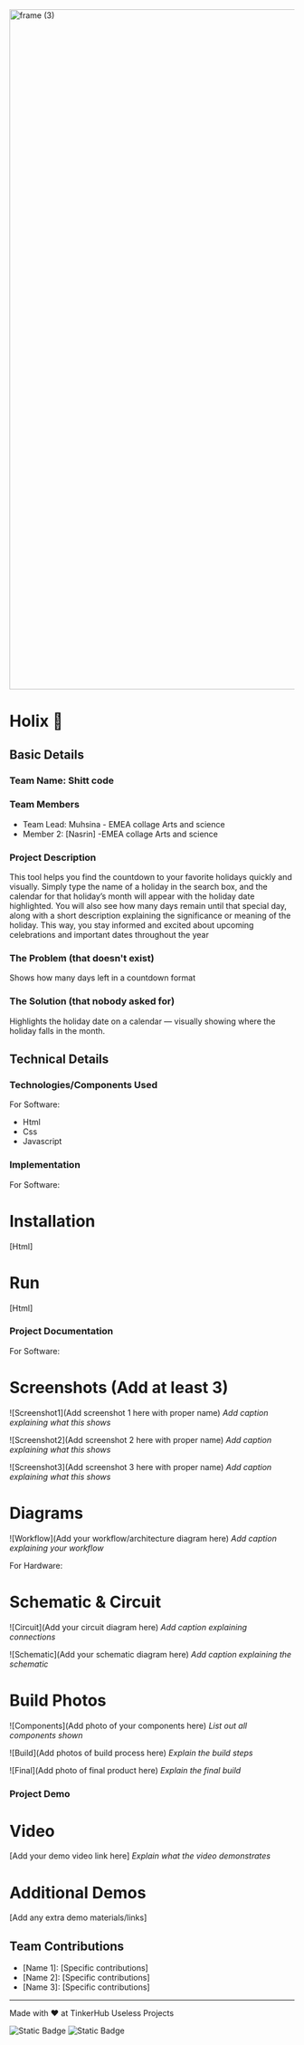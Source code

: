 <img width="3188" height="1202" alt="frame (3)" src="https://github.com/user-attachments/assets/517ad8e9-ad22-457d-9538-a9e62d137cd7" />


# Holix 🎯


## Basic Details
### Team Name: Shitt code


### Team Members
- Team Lead: Muhsina - EMEA collage Arts and science
- Member 2: [Nasrin] -EMEA collage Arts and science 


### Project Description
This tool helps you find the countdown to your favorite holidays quickly and visually. Simply type the name of a holiday in the search box, and the calendar for that holiday’s month will appear with the holiday date highlighted. You will also see how many days remain until that special day, along with a short description explaining the significance or meaning of the holiday. This way, you stay informed and excited about upcoming celebrations and important dates throughout the year

### The Problem (that doesn't exist)
Shows how many days left in a countdown format

### The Solution (that nobody asked for)
Highlights the holiday date on a calendar — visually showing where the holiday falls in the month.

## Technical Details
### Technologies/Components Used
For Software:
- Html
- Css
- Javascript




### Implementation
For Software:
# Installation
[Html]

# Run
[Html]

### Project Documentation
For Software:

# Screenshots (Add at least 3)
![Screenshot1](Add screenshot 1 here with proper name)
*Add caption explaining what this shows*

![Screenshot2](Add screenshot 2 here with proper name)
*Add caption explaining what this shows*

![Screenshot3](Add screenshot 3 here with proper name)
*Add caption explaining what this shows*

# Diagrams
![Workflow](Add your workflow/architecture diagram here)
*Add caption explaining your workflow*

For Hardware:

# Schematic & Circuit
![Circuit](Add your circuit diagram here)
*Add caption explaining connections*

![Schematic](Add your schematic diagram here)
*Add caption explaining the schematic*

# Build Photos
![Components](Add photo of your components here)
*List out all components shown*

![Build](Add photos of build process here)
*Explain the build steps*

![Final](Add photo of final product here)
*Explain the final build*

### Project Demo
# Video
[Add your demo video link here]
*Explain what the video demonstrates*

# Additional Demos
[Add any extra demo materials/links]

## Team Contributions
- [Name 1]: [Specific contributions]
- [Name 2]: [Specific contributions]
- [Name 3]: [Specific contributions]

---
Made with ❤️ at TinkerHub Useless Projects 

![Static Badge](https://img.shields.io/badge/TinkerHub-24?color=%23000000&link=https%3A%2F%2Fwww.tinkerhub.org%2F)
![Static Badge](https://img.shields.io/badge/UselessProjects--25-25?link=https%3A%2F%2Fwww.tinkerhub.org%2Fevents%2FQ2Q1TQKX6Q%2FUseless%2520Projects)



